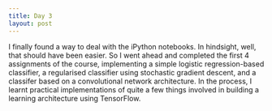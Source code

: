 ```yaml
---
title: Day 3
layout: post
---
```

I finally found a way to deal with the iPython notebooks. In hindsight, well, that should have been easier.
So I went ahead and completed the first 4 assignments of the course, implementing a simple logistic regression-based classifier, a regularised classifier using stochastic gradient descent, and a classifer based on a convolutional network architecture. In the process, I learnt practical implementations of quite a few things involved in building a learning architecture using TensorFlow.
